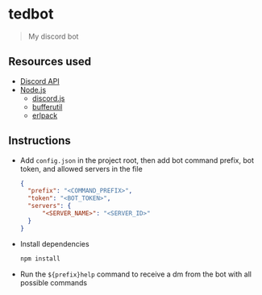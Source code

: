 # tedbot

>   My discord bot

## Resources used

-   [Discord API](https://discordapp.com/developers/docs/intro)
-   [Node.js](https://nodejs.org/)
    -   [discord.js](https://www.npmjs.com/package/discord.js)
    -   [bufferutil](https://www.npmjs.com/package/bufferutil)
    -   [erlpack](https://github.com/discordapp/erlpack)

## Instructions

-   Add `config.json` in the project root, then add bot command prefix, bot token, and allowed servers in the file

    ```json
    {
      "prefix": "<COMMAND_PREFIX>",
      "token": "<BOT_TOKEN>",
      "servers": {
          "<SERVER_NAME>": "<SERVER_ID>"
      }
    }
    ```
-   Install dependencies
    ```sh
    npm install
    ```
-   Run the `${prefix}help` command to receive a dm from the bot with all possible commands
